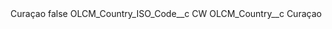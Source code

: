 <?xml version="1.0" encoding="UTF-8"?>
<CustomMetadata xmlns="http://soap.sforce.com/2006/04/metadata" xmlns:xsi="http://www.w3.org/2001/XMLSchema-instance" xmlns:xsd="http://www.w3.org/2001/XMLSchema">
    <label>Curaçao</label>
    <protected>false</protected>
    <values>
        <field>OLCM_Country_ISO_Code__c</field>
        <value xsi:type="xsd:string">CW</value>
    </values>
    <values>
        <field>OLCM_Country__c</field>
        <value xsi:type="xsd:string">Curaçao</value>
    </values>
</CustomMetadata>

